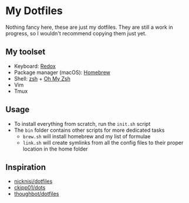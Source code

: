 # My Dotfiles
Nothing fancy here, these are just my dotfiles.
They are still a work in progress, so I wouldn't recommend copying them just yet.

## My toolset
  * Keyboard: [Redox](https://github.com/mattdibi/redox-keyboard)
  * Package manager (macOS): [Homebrew](https://brew.sh/)
  * Shell: [zsh](https://zsh.org) + [Oh My Zsh](https://ohmyz.sh)
  * Vim 
  * Tmux

## Usage
  * To install everything from scratch, run the `init.sh` script
  * The `bin` folder contains other scripts for more dedicated tasks
    * `brew.sh` will install homebrew and my list of formulae
    * `link.sh` will create symlinks from all the config files to their proper location in the home folder

## Inspiration
  * [nicknisi/dotfiles](https://github.com/nicknisi/dotfiles)
  * [ckipp01/dots](https://github.com/ckipp01/dots)
  * [thoughbot/dotfiles](https://github.com/thoughtbot/dotfiles)
